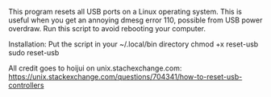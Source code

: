 This program resets all USB ports on a Linux operating system.
This is useful when you get an annoying dmesg error 110, possible from USB power overdraw.
Run this script to avoid rebooting your computer.

Installation:
Put the script in your ~/.local/bin directory
chmod +x reset-usb
sudo reset-usb

All credit goes to hoijui on unix.stachexchange.com:
https://unix.stackexchange.com/questions/704341/how-to-reset-usb-controllers

